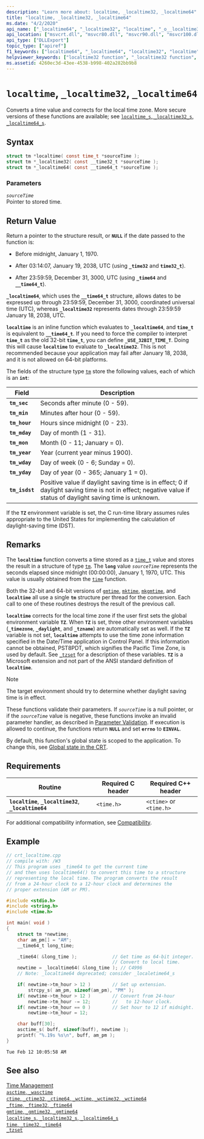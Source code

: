```yaml
---
description: "Learn more about: localtime, _localtime32, _localtime64"
title: "localtime, _localtime32, _localtime64"
ms.date: "4/2/2020"
api_name: ["_localtime64", "_localtime32", "localtime", "_o__localtime32", "_o__localtime64"]
api_location: ["msvcrt.dll", "msvcr80.dll", "msvcr90.dll", "msvcr100.dll", "msvcr100_clr0400.dll", "msvcr110.dll", "msvcr110_clr0400.dll", "msvcr120.dll", "msvcr120_clr0400.dll", "ucrtbase.dll", "api-ms-win-crt-time-l1-1-0.dll", "api-ms-win-crt-private-l1-1-0.dll"]
api_type: ["DLLExport"]
topic_type: ["apiref"]
f1_keywords: ["localtime64", "_localtime64", "localtime32", "localtime", "_localtime32"]
helpviewer_keywords: ["localtime32 function", "_localtime32 function", "_localtime64 function", "localtime64 function", "localtime function", "time, converting values"]
ms.assetid: 4260ec3d-43ee-4538-b998-402a282bb9b8
---
```

# `localtime`, `_localtime32`, `_localtime64`

Converts a time value and corrects for the local time zone. More secure versions of these functions are available; see [`localtime_s`, `_localtime32_s`, `_localtime64_s`](localtime-s-localtime32-s-localtime64-s.md).

## Syntax

```C
struct tm *localtime( const time_t *sourceTime );
struct tm *_localtime32( const __time32_t *sourceTime );
struct tm *_localtime64( const __time64_t *sourceTime );
```

### Parameters

*`sourceTime`*<br/>
Pointer to stored time.

## Return Value

Return a pointer to the structure result, or **`NULL`** if the date passed to the function is:

- Before midnight, January 1, 1970.

- After 03:14:07, January 19, 2038, UTC (using **`_time32`** and **`time32_t`**).

- After 23:59:59, December 31, 3000, UTC (using **`_time64`** and **`__time64_t`**).

**`_localtime64`**, which uses the **`__time64_t`** structure, allows dates to be expressed up through 23:59:59, December 31, 3000, coordinated universal time (UTC), whereas **`_localtime32`** represents dates through 23:59:59 January 18, 2038, UTC.

**`localtime`** is an inline function which evaluates to **`_localtime64`**, and **`time_t`** is equivalent to **`__time64_t`**. If you need to force the compiler to interpret **`time_t`** as the old 32-bit **`time_t`**, you can define **`_USE_32BIT_TIME_T`**. Doing this will cause **`localtime`** to evaluate to **`_localtime32`**. This is not recommended because your application may fail after January 18, 2038, and it is not allowed on 64-bit platforms.

The fields of the structure type [`tm`](../../c-runtime-library/standard-types.md) store the following values, each of which is an **`int`**:

|Field|Description|
|-|-|
|**`tm_sec`**|Seconds after minute (0 - 59).|
|**`tm_min`**|Minutes after hour (0 - 59).|
|**`tm_hour`**|Hours since midnight (0 - 23).|
|**`tm_mday`**|Day of month (1 - 31).|
|**`tm_mon`**|Month (0 - 11; January = 0).|
|**`tm_year`**|Year (current year minus 1900).|
|**`tm_wday`**|Day of week (0 - 6; Sunday = 0).|
|**`tm_yday`**|Day of year (0 - 365; January 1 = 0).|
|**`tm_isdst`**|Positive value if daylight saving time is in effect; 0 if daylight saving time is not in effect; negative value if status of daylight saving time is unknown.|

If the **`TZ`** environment variable is set, the C run-time library assumes rules appropriate to the United States for implementing the calculation of daylight-saving time (DST).

## Remarks

The **`localtime`** function converts a time stored as a [`time_t`](../../c-runtime-library/standard-types.md) value and stores the result in a structure of type [`tm`](../../c-runtime-library/standard-types.md). The **`long`** value *`sourceTime`* represents the seconds elapsed since midnight (00:00:00), January 1, 1970, UTC. This value is usually obtained from the [`time`](time-time32-time64.md) function.

Both the 32-bit and 64-bit versions of [`gmtime`](gmtime-gmtime32-gmtime64.md), [`mktime`](mktime-mktime32-mktime64.md), [`mkgmtime`](mkgmtime-mkgmtime32-mkgmtime64.md), and **`localtime`** all use a single **`tm`** structure per thread for the conversion. Each call to one of these routines destroys the result of the previous call.

**`localtime`** corrects for the local time zone if the user first sets the global environment variable **`TZ`**. When **`TZ`** is set, three other environment variables (**`_timezone`**, **`_daylight`**, and **`_tzname`**) are automatically set as well. If the **`TZ`** variable is not set, **`localtime`** attempts to use the time zone information specified in the Date/Time application in Control Panel. If this information cannot be obtained, PST8PDT, which signifies the Pacific Time Zone, is used by default. See [`_tzset`](tzset.md) for a description of these variables. **`TZ`** is a Microsoft extension and not part of the ANSI standard definition of **`localtime`**.

> [!NOTE]
> The target environment should try to determine whether daylight saving time is in effect.

These functions validate their parameters. If *`sourceTime`* is a null pointer, or if the *`sourceTime`* value is negative, these functions invoke an invalid parameter handler, as described in [Parameter Validation](../../c-runtime-library/parameter-validation.md). If execution is allowed to continue, the functions return **`NULL`** and set **`errno`** to **`EINVAL`**.

By default, this function's global state is scoped to the application. To change this, see [Global state in the CRT](../global-state.md).

## Requirements

|Routine|Required C header|Required C++ header|
|-------------|---------------------|-|
|**`localtime`**, **`_localtime32`**, **`_localtime64`**|`<time.h>`|`<ctime>` or `<time.h>`|

For additional compatibility information, see [Compatibility](../../c-runtime-library/compatibility.md).

## Example

```C
// crt_localtime.cpp
// compile with: /W3
// This program uses _time64 to get the current time
// and then uses localtime64() to convert this time to a structure
// representing the local time. The program converts the result
// from a 24-hour clock to a 12-hour clock and determines the
// proper extension (AM or PM).

#include <stdio.h>
#include <string.h>
#include <time.h>

int main( void )
{
    struct tm *newtime;
    char am_pm[] = "AM";
    __time64_t long_time;

    _time64( &long_time );             // Get time as 64-bit integer.
                                       // Convert to local time.
    newtime = _localtime64( &long_time ); // C4996
    // Note: _localtime64 deprecated; consider _localetime64_s

    if( newtime->tm_hour > 12 )        // Set up extension.
        strcpy_s( am_pm, sizeof(am_pm), "PM" );
    if( newtime->tm_hour > 12 )        // Convert from 24-hour
        newtime->tm_hour -= 12;        //   to 12-hour clock.
    if( newtime->tm_hour == 0 )        // Set hour to 12 if midnight.
        newtime->tm_hour = 12;

    char buff[30];
    asctime_s( buff, sizeof(buff), newtime );
    printf( "%.19s %s\n", buff, am_pm );
}
```

```Output
Tue Feb 12 10:05:58 AM
```

## See also

[Time Management](../../c-runtime-library/time-management.md)<br/>
[`asctime`, `_wasctime`](asctime-wasctime.md)<br/>
[`ctime`, `_ctime32`, `_ctime64`, `_wctime`, `_wctime32`, `_wctime64`](ctime-ctime32-ctime64-wctime-wctime32-wctime64.md)<br/>
[`_ftime`, `_ftime32`, `_ftime64`](ftime-ftime32-ftime64.md)<br/>
[`gmtime`, `_gmtime32`, `_gmtime64`](gmtime-gmtime32-gmtime64.md)<br/>
[`localtime_s`, `_localtime32_s`, `_localtime64_s`](localtime-s-localtime32-s-localtime64-s.md)<br/>
[`time`, `_time32`, `_time64`](time-time32-time64.md)<br/>
[`_tzset`](tzset.md)<br/>
